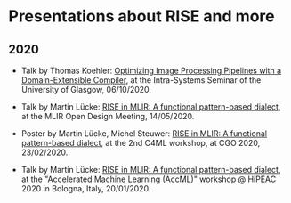 # Presentations about RISE and more

## 2020

- Talk by Thomas Koehler: [Optimizing Image Processing Pipelines with a Domain-Extensible Compiler](2020/talk_optimizing_image_processing_pipelines_Glasgow.pdf), at the Intra-Systems Seminar of the University of Glasgow, 06/10/2020.

- Talk by Martin Lücke: [RISE in MLIR: A functional pattern-based dialect](http://rise-lang.org/presentations/2020/talk_mlir_odm_05_2020_RISE_in_MLIR.pdf), at the MLIR Open Design Meeting, 14/05/2020.

- Poster by Martin Lücke, Michel Steuwer: [RISE in MLIR: A functional pattern-based dialect](http://rise-lang.org/presentations/2020/poster_rise_in_mlir_a_functional_pattern_based_dialect.pdf), at the 2nd C4ML workshop, at CGO 2020, 23/02/2020.

- Talk by Martin Lücke: [RISE in MLIR: A functional pattern-based dialect](http://rise-lang.org/presentations/2020/talk_accml_RISE_in_MLIR_Bologna_2020.pdf), at the "Accelerated Machine Learning  (AccML)" workshop @ HiPEAC 2020 in Bologna, Italy, 20/01/2020.
